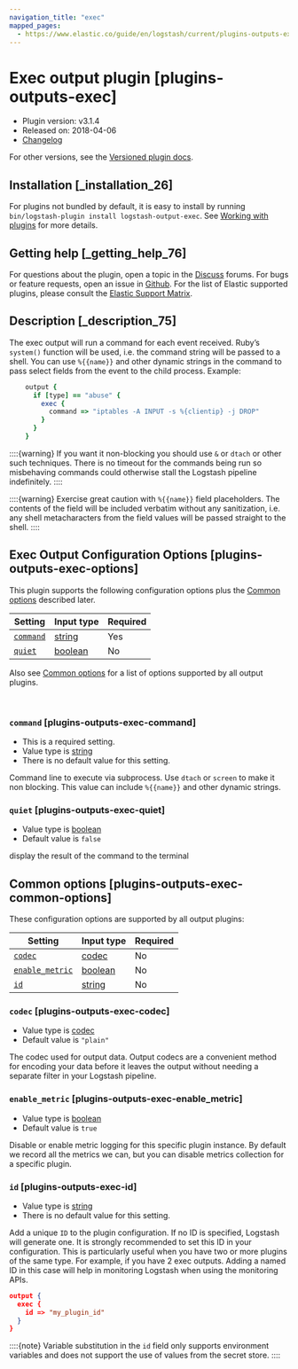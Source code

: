 ```yaml
---
navigation_title: "exec"
mapped_pages:
  - https://www.elastic.co/guide/en/logstash/current/plugins-outputs-exec.html
---
```


# Exec output plugin [plugins-outputs-exec]


* Plugin version: v3.1.4
* Released on: 2018-04-06
* [Changelog](https://github.com/logstash-plugins/logstash-output-exec/blob/v3.1.4/CHANGELOG.md)

For other versions, see the [Versioned plugin docs](/vpr/output-exec-index.md).

## Installation [_installation_26]

For plugins not bundled by default, it is easy to install by running `bin/logstash-plugin install logstash-output-exec`. See [Working with plugins](logstash://reference/working-with-plugins.md) for more details.


## Getting help [_getting_help_76]

For questions about the plugin, open a topic in the [Discuss](http://discuss.elastic.co) forums. For bugs or feature requests, open an issue in [Github](https://github.com/logstash-plugins/logstash-output-exec). For the list of Elastic supported plugins, please consult the [Elastic Support Matrix](https://www.elastic.co/support/matrix#logstash_plugins).


## Description [_description_75]

The exec output will run a command for each event received. Ruby’s `system()` function will be used, i.e. the command string will be passed to a shell. You can use `%{{name}}` and other dynamic strings in the command to pass select fields from the event to the child process. Example:

```ruby
    output {
      if [type] == "abuse" {
        exec {
          command => "iptables -A INPUT -s %{clientip} -j DROP"
        }
      }
    }
```

::::{warning} 
If you want it non-blocking you should use `&` or `dtach` or other such techniques. There is no timeout for the commands being run so misbehaving commands could otherwise stall the Logstash pipeline indefinitely.
::::


::::{warning} 
Exercise great caution with `%{{name}}` field placeholders. The contents of the field will be included verbatim without any sanitization, i.e. any shell metacharacters from the field values will be passed straight to the shell.
::::



## Exec Output Configuration Options [plugins-outputs-exec-options]

This plugin supports the following configuration options plus the [Common options](plugins-outputs-exec.md#plugins-outputs-exec-common-options) described later.

| Setting | Input type | Required |
| --- | --- | --- |
| [`command`](plugins-outputs-exec.md#plugins-outputs-exec-command) | [string](introduction.md#string) | Yes |
| [`quiet`](plugins-outputs-exec.md#plugins-outputs-exec-quiet) | [boolean](introduction.md#boolean) | No |

Also see [Common options](plugins-outputs-exec.md#plugins-outputs-exec-common-options) for a list of options supported by all output plugins.

 

### `command` [plugins-outputs-exec-command]

* This is a required setting.
* Value type is [string](introduction.md#string)
* There is no default value for this setting.

Command line to execute via subprocess. Use `dtach` or `screen` to make it non blocking. This value can include `%{{name}}` and other dynamic strings.


### `quiet` [plugins-outputs-exec-quiet]

* Value type is [boolean](introduction.md#boolean)
* Default value is `false`

display the result of the command to the terminal



## Common options [plugins-outputs-exec-common-options]

These configuration options are supported by all output plugins:

| Setting | Input type | Required |
| --- | --- | --- |
| [`codec`](plugins-outputs-exec.md#plugins-outputs-exec-codec) | [codec](logstash://reference/configuration-file-structure.md#codec) | No |
| [`enable_metric`](plugins-outputs-exec.md#plugins-outputs-exec-enable_metric) | [boolean](logstash://reference/configuration-file-structure.md#boolean) | No |
| [`id`](plugins-outputs-exec.md#plugins-outputs-exec-id) | [string](logstash://reference/configuration-file-structure.md#string) | No |

### `codec` [plugins-outputs-exec-codec]

* Value type is [codec](logstash://reference/configuration-file-structure.md#codec)
* Default value is `"plain"`

The codec used for output data. Output codecs are a convenient method for encoding your data before it leaves the output without needing a separate filter in your Logstash pipeline.


### `enable_metric` [plugins-outputs-exec-enable_metric]

* Value type is [boolean](logstash://reference/configuration-file-structure.md#boolean)
* Default value is `true`

Disable or enable metric logging for this specific plugin instance. By default we record all the metrics we can, but you can disable metrics collection for a specific plugin.


### `id` [plugins-outputs-exec-id]

* Value type is [string](logstash://reference/configuration-file-structure.md#string)
* There is no default value for this setting.

Add a unique `ID` to the plugin configuration. If no ID is specified, Logstash will generate one. It is strongly recommended to set this ID in your configuration. This is particularly useful when you have two or more plugins of the same type. For example, if you have 2 exec outputs. Adding a named ID in this case will help in monitoring Logstash when using the monitoring APIs.

```json
output {
  exec {
    id => "my_plugin_id"
  }
}
```

::::{note} 
Variable substitution in the `id` field only supports environment variables and does not support the use of values from the secret store.
::::




